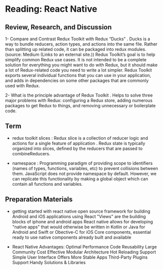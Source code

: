 # Reading: React Native

## Review, Research, and Discussion

1- Compare and Contrast Redux Toolkit with Redux “Ducks” .
Ducks is a way to bundle reducers, action types, and actions into the same file. Rather than splitting up related code, it can be packaged into redux modules. (source: Medium (Links to an external site.)) Redux Toolkit’s goal is to help simplify common Redux use cases. It is not intended to be a complete solution for everything you might want to do with Redux, but it should make a lot of Redux-related code you need to write a lot simpler. Redux Toolkit exports several individual functions that you can use in your application, and adds in dependencies on some other packages that are commonly used with Redux.

2- What is the principle advantage of Redux Toolkit .
Helps to solve three major problems with Redux: configuring a Redux store, adding numerous packages to get Redux to things, and removing unnecessary or boilerplate code.

## Term
- redux toolkit slices : Redux slice is a collection of reducer logic and actions for a single feature of application . Redux state is typically organized into slices, defined by the reducers that are passed to combineReducers.

- namespace : Programming paradigm of providing scope to identifiers (names of types, functions, variables, etc) to prevent collisions between them. JavaScript does not provide namespace by default. However, we can replicate this functionality by making a global object which can contain all functions and variables.

## Preparation Materials

- getting started with react native
open source framework for building Android and iOS applications using React
"Views" are the building blocks of iphone and android apps
React native allows for developing "native apps" that would otherwise be written in Kotlin or Java for Android and Swift or Obective-C for iOS
Core components, essential ready to use native components already built and available

- React Native Advantages:
Optimal Performance
Code Reusability
Large Community
Cost Effective
Modular Architecture
Hot Reloading Support
Simple User Interface
Offers More Stable Apps
Third-Party Plugins Support
Handy Solutions & Libraries

